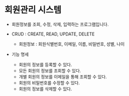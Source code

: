 
# 회원관리 시스템

- 회원정보를 조회, 수정, 삭제, 입력하는 프로그램입니다.
- CRUD : CREATE, READ, UPDATE, DELETE
    - 회원정보 : 회원식별번호, 이메일, 이름, 비밀번호, 성별, 나이

- 기능 명세
    - 회원의 정보를 등록할 수 있다.
    - 모든 회원의 정보를 조회할 수 있다.
    - 개별 회원의 정보를 이메일을 통해 조회할 수 있다.
    - 회원의 비밀번호를 수정할 수 있다.
    - 회원의 정보를 삭제할 수 있다.
